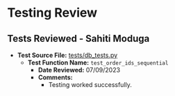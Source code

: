 # Testing Review

## Tests Reviewed - Sahiti Moduga

- **Test Source File:** [tests/db_tests.py](../../tests/auth_tests.py)
  - **Test Function Name:** `test_order_ids_sequential`
    - **Date Reviewed:** 07/09/2023
    - **Comments:**
      - Testing worked successfully.
